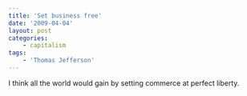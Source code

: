 ```yaml
---
title: 'Set business free'
date: '2009-04-04'
layout: post
categories:
    - capitalism
tags:
    - 'Thomas Jefferson'
---
```


I think all the world would gain by setting commerce at perfect liberty.